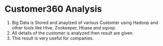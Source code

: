 # Customer360 Analysis
1. Big Data is Stored and anaylzed of various Customer using Hadoop and other tools like Hive, Zookeeper, Hbase and sqoop.
2. All details of the customer is analyzed then result are given.
3. This result is very useful for companies. 
